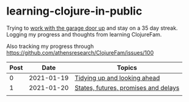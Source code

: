 # learning-clojure-in-public


Trying to [work with the garage door up](https://notes.andymatuschak.org/About_these_notes?stackedNotes=z21cgR9K3UcQ5a7yPsj2RUim3oM2TzdBByZu) and stay on a 35 day streak. Logging my progress and thoughts from learning ClojureFam.

Also tracking my progress through https://github.com/athensresearch/ClojureFam/issues/100

| Post | Date       | Topics                                                      |
| ---- | ---------- | ----------------------------------------------------------- |
| 0    | 2021-01-19 | [Tidying up and looking ahead](posts/2021-01-19.md)         |
| 1    | 2021-01-20 | [States, futures, promises and delays](posts/2021-01-20.md) |
|      |            |                                                             |


